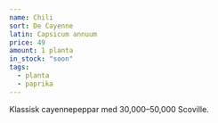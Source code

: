 ```yaml
---
name: Chili
sort: De Cayenne
latin: Capsicum annuum
price: 49
amount: 1 planta
in_stock: "soon"
tags:
  - planta
  - paprika
---
```


Klassisk cayennepeppar med 30,000–50,000 Scoville.
